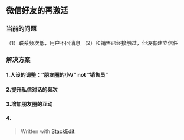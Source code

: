 

## 微信好友的再激活
### 当前的问题
（1）联系频次低，用户不回消息
（2）和销售已经接触过，但没有建立信任

### 解决方案
#### 1.人设的调整：“朋友圈的小V”  not  “销售员”
#### 2.提升私信对话的频次
#### 3.增加朋友圈的互动
#### 4.





> Written with [StackEdit](https://stackedit.io/).


<!--stackedit_data:
eyJoaXN0b3J5IjpbMTAwMjkxMjI4OSwtMzk0MTcyNzE5XX0=
-->